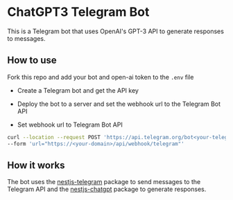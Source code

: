 # ChatGPT3 Telegram Bot

This is a Telegram bot that uses OpenAI's GPT-3 API to generate responses to messages.

## How to use

Fork this repo and add your bot and open-ai token to the `.env` file

- Create a Telegram bot and get the API key

- Deploy the bot to a server and set the webhook url to the Telegram Bot API

- Set webhook url to Telegram Bot API

```bash
curl --location --request POST 'https://api.telegram.org/bot<your-telegram-api-key>/setWebhook' \
--form 'url="https://<your-domain>/api/webhook/telegram"'
```

## How it works

The bot uses the [nestjs-telegram](https://github.com/hypeertech/nestjs-telegram) package to send messages to the
Telegram API and the [nestjs-chatgpt](https://www.npmjs.com/package/nestjs-chatgpt) package to generate responses.